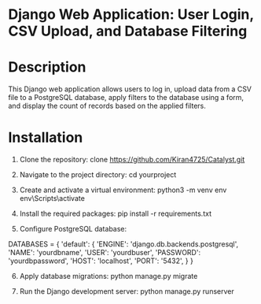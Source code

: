 # Django Web Application: User Login, CSV Upload, and Database Filtering


# Description
This Django web application allows users to log in, upload data from a CSV file to a PostgreSQL database, apply filters to the database using a form, and display the count of records based on the applied filters.

# Installation
1. Clone the repository:
clone https://github.com/Kiran4725/Catalyst.git

2. Navigate to the project directory:
cd yourproject

3. Create and activate a virtual environment:
python3 -m venv env
env\Scripts\activate

4. Install the required packages:
pip install -r requirements.txt

5. Configure PostgreSQL database:

DATABASES = {
    'default': {
        'ENGINE': 'django.db.backends.postgresql',
        'NAME': 'yourdbname',
        'USER': 'yourdbuser',
        'PASSWORD': 'yourdbpassword',
        'HOST': 'localhost',
        'PORT': '5432',
    }
}

6. Apply database migrations:
python manage.py migrate

7. Run the Django development server:
python manage.py runserver


